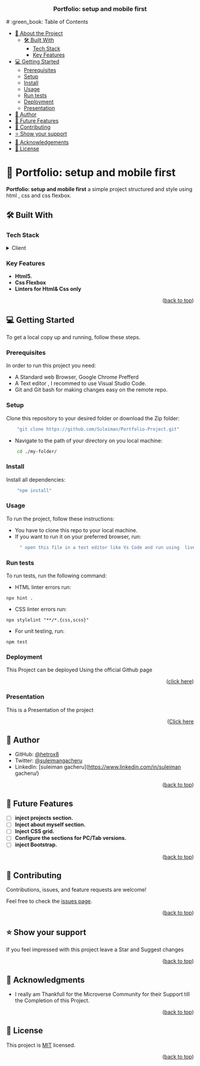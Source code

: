 <a name="readme-top"></a>

<div align="center">
  <h3><b>Portfolio: setup and mobile first</b></h3>
</div>
# :green_book: Table of Contents

- [:book: About the Project](#about-project)
  - [🛠 Built With](#built-with)
    - [Tech Stack](#tech-stack)
    - [Key Features](#key-features)
- [:computer: Getting Started](#getting-started)
  - [Prerequisites](#prerequisites)
  - [Setup](#setup)
  - [Install](#install)
  - [Usage](#usage)
  - [Run tests](#run-tests)
  - [Deployment](#deployment)
  - [Presentation](#Presentation)
- [:bust_in_silhouette: Author](#author)
- [:telescope: Future Features](#future-features)
- [:handshake: Contributing](#contributing)
- [:star:️ Show your support](#support)
- [:pray: Acknowledgements](#acknowledgements)
- [:memo: License](#license)

# :book: Portfolio: setup and mobile first <a name="about-project"></a>

**Portfolio: setup and mobile first** a simple project structured and style using html , css and css flexbox.

## 🛠 Built With <a name="built-with"></a>

### Tech Stack <a name="tech-stack"></a>

<details>
  <summary>Client</summary>
  <ul>
    <li><a href="https://www.w3schools.com/html/">HTML</a></li>
    <li><a href="https://www.w3schools.com/css/">CSS</a></li>
    <li><a href="https://www.freecodecamp.org/news/css-flexbox-complete-guide/">FlexBox </a></li>
  </ul>
</details>

### Key Features <a name="key-features"></a>

- **Html5.**
- **Css Flexbox**
- **Linters for Html& Css only**


<p align="right">(<a href="#readme-top">back to top</a>)</p>

## :computer: Getting Started <a name="getting-started"></a>

To get a local copy up and running, follow these steps.

### Prerequisites

In order to run this project you need:

- A Standard web Browser, Google Chrome Prefferd
- A Text editor , I recommed to use Visual Studio Code.
- Git and Git bash for making changes easy on the remote repo.

### Setup

Clone this repository to your desired folder or download the Zip folder:

```sh
    "git clone https://github.com/Suleiman/Portfolio-Project.git"
```

- Navigate to the path of your directory on you local machine:

```sh
    cd ./my-folder/
```

### Install

Install all dependencies:

```sh
    "npm install"
```

### Usage

To run the project, follow these instructions:

- You have to clone this repo to your local machine.
- If you want to run it on your preferred browser, run:

```sh
     " open this file in a text editor like Vs Code and run using  live Server"
```

### Run tests

To run tests, run the following command:

- HTML linter errors run:

```
npx hint .
```

- CSS linter errors run:

```
npx stylelint "**/*.{css,scss}"
```

- For unit testing, run:

```
npm test
```

### Deployment <a name="deployment"></a>

This Project can be deployed Using the official Github page

<p align="right">(<a href="https://hetrox8.github.io/portfolio1/">click here</a>)</p>


### Presentation <a name="presentation"></a>

This is a Presentation of the project 
<p align="right">(<a href="https://www.loom.com/share/6e90f587957140afb5d36a146f7477f5?sid=35427f39-9e7b-4ee2-b62a-d5f7b27266dc">Click here </a></p>



## :bust_in_silhouette: Author <a name="author"></a>

- GitHub: [@hetrox8](https://github.com/hetrox8)
- Twitter: [@suleimangacheru](https://twitter.com/suleimangacheru)
- LinkedIn: [suleiman gacheru](https://www.linkedin.com/in/suleiman gacheru/)

<p align="right">(<a href="#readme-top">back to top</a>)</p>

## :telescope: Future Features <a name="future-features"></a>

- [ ] **inject projects section.**
- [ ] **Inject about myself section.**
- [ ] **Inject CSS grid.**
- [ ] **Configure  the sections for PC/Tab versions.**
- [ ] **inject Bootstrap.**

<p align="right">(<a href="#readme-top">back to top</a>)</p>

## :handshake: Contributing <a name="contributing"></a>

Contributions, issues, and feature requests are welcome!

Feel free to check the [issues page](../../issues/).

<p align="right">(<a href="#readme-top">back to top</a>)</p>

## :star:️ Show your support <a name="support"></a>
If you feel impressed with this project leave a Star and Suggest changes

<p align="right">(<a href="#readme-top">back to top</a>)</p>

## :pray: Acknowledgments <a name="acknowledgements"></a>

- I really am Thankfull for the Microverse Community for their Support till the Completion of this Project.

<p align="right">(<a href="#readme-top">back to top</a>)</p>

## :memo: License <a name="license"></a>

This project is [MIT](./MIT.md) licensed.

<p align="right">(<a href="#readme-top">back to top</a>)</p>
